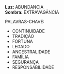 **Luz:** ABUNDANCIA  
**Sombra:** EXTRAVAGÂNCIA

PALAVRAS-CHAVE:
- CONTINUIDADE
- TRADIÇÃO
- FORTUNA
- LEGADO
- ANCESTRALIDADE
- FAMÍLIA
- SEGURANÇA
- RESPONSABILIDADE